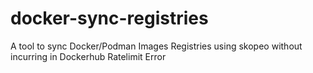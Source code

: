 # docker-sync-registries
A tool to sync Docker/Podman Images Registries using skopeo without incurring in Dockerhub Ratelimit Error

